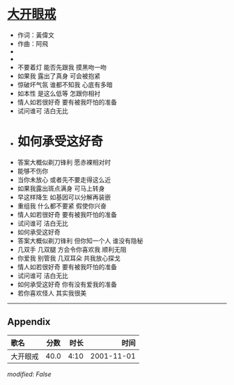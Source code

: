 # [大开眼戒](https://music.163.com/song?id=67279)

* 作词：黃偉文
* 作曲：阿飛
*
*
* 不要着灯 能否先跟我 摸黑吻一吻
* 如果我 露出了真身 可会被抱紧
* 惊破坏气氛 谁都不知我 心底有多暗
* 如本性 是这么低等 怎跟你相衬
* 情人如若很好奇 要有被我吓怕的准备
* 试问谁可 洁白无比
* # 如何承受这好奇
* 答案大概似剃刀锋利 愿赤裸相对时
* 能够不伤你
* 当你未放心 或者先不要走得这么近
* 如果我露出斑点满身 可马上转身
* 早这样降生 如基因可以分解再装嵌
* 重组我 什么都不要紧 假使你兴奋
* 情人如若很好奇 要有被我吓怕的准备
* 试问谁可 洁白无比
* 如何承受这好奇
* 答案大概似剃刀锋利 但你知一个人 谁没有隐秘
* 几双手 几双腿 方会令你喜欢我 顺利无阻
* 你爱我 别管我 几双耳朵 共我放心探戈
* 情人如若很好奇 要有被我吓怕的准备
* 试问谁可 洁白无比
* 如何承受这好奇 你有没有爱我的准备
* 若你喜欢怪人 其实我很美


---

## Appendix

|歌名|分数|时长|时间|
|:---|:---:|---:|---:|
|大开眼戒|40.0|4:10|2001-11-01

*modified: False*